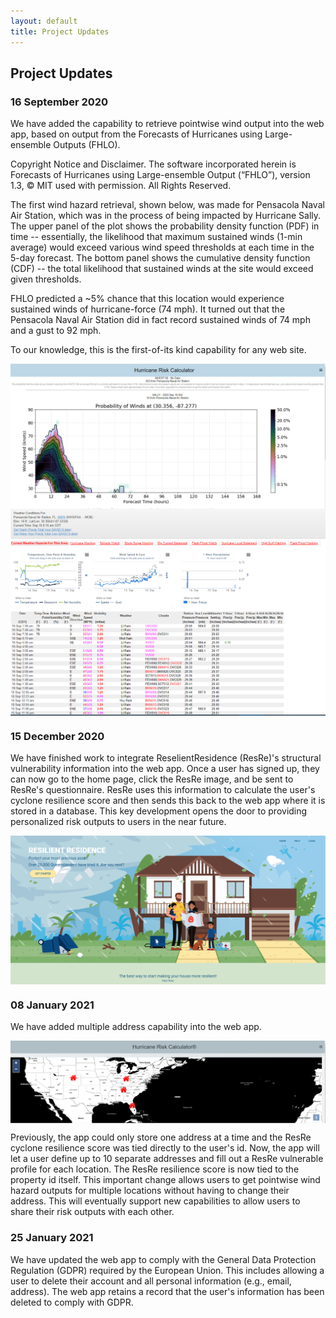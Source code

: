 ```yaml
---
layout: default
title: Project Updates
---
```


## Project Updates ##

### 16 September 2020 ###

We have added the capability to retrieve pointwise wind output into the web app, based on output from the Forecasts of Hurricanes using Large-ensemble Outputs (FHLO). 

Copyright Notice and Disclaimer. The software incorporated herein is Forecasts of Hurricanes using Large-ensemble Output (“FHLO”), version 1.3, © MIT used with permission. All Rights Reserved.

The first wind hazard retrieval, shown below, was made for Pensacola Naval Air Station, which was in the process of being impacted by Hurricane Sally. The upper panel of the plot shows the probability density function (PDF) in time -- essentially, the likelihood that maximum sustained winds (1-min average) would exceed various wind speed thresholds at each time in the 5-day forecast. The bottom panel shows the cumulative density function (CDF) -- the total likelihood that sustained winds at the site would exceed given thresholds. 

FHLO predicted a ~5% chance that this location would experience sustained winds of hurricane-force (74 mph). It turned out that the Pensacola Naval Air Station did in fact record sustained winds of 74 mph and a gust to 92 mph. 

To our knowledge, this is the first-of-its kind capability for any web site.

<img src="../../images/updates/FHLO_Pensacola.PNG" alt="Wind hazard output from the FHLO model for Pensacola, FL for 16 September 2020" style="display: block; margin: auto; max-height: 600px;">

<img src="../../images/updates/pensacola_NAS.PNG" alt="Observed winds from Pensacola Naval Air Station from 16 September 2020" style="display: block; margin: auto; max-height: 600px;">

### 15 December 2020 ###

We have finished work to integrate ReselientResidence (ResRe)'s structural vulnerability information into the web app. Once a user has signed up, they can now go to the home page, click the ResRe image, and be sent to ResRe's questionnaire. ResRe uses this information to calculate the user's cyclone resilience score and then sends this back to the web app where it is stored in a database. This key development opens the door to providing personalized risk outputs to users in the near future. 

<img src="../../images/updates/ResRe_welcome.PNG" alt="Welcome page that a user will see when the web app sends them to the ResRe site. " style="display: block; margin: auto; max-height: 600px;">


### 08 January 2021 ###

We have added multiple address capability into the web app. 

<img src="../../images/updates/multiple_address_capability.PNG" alt="Graphic showing multiple addresses on the storm information page of the web app" style="display: block; margin: auto; max-height: 600px;">

Previously, the app could only store one address at a time and the ResRe cyclone resilience score was tied directly to the user's id. 
Now, the app will let a user define up to 10 separate addresses and fill out a ResRe vulnerable profile for each location. 
The ResRe resilience score is now tied to the property id itself. This important change allows users to get pointwise wind hazard outputs for multiple locations without having to change their address. This will eventually support new capabilities to allow users to share their risk outputs with each other.

### 25 January 2021 ###

We have updated the web app to comply with the General Data Protection Regulation (GDPR) required by the European Union. 
This includes allowing a user to delete their account and all personal information (e.g., email, address). The web app retains a record that the user's information has been deleted to comply with GDPR.
